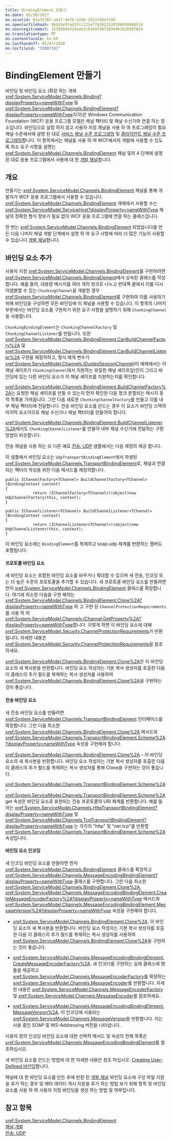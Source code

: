 ```yaml
---
title: BindingElement 만들기
ms.date: 03/30/2017
ms.assetid: 01a35307-a41f-4ef6-a3db-322af40afc99
ms.openlocfilehash: 96924e97ad3fcc121ef7b28125301060d8448514
ms.sourcegitcommit: 15109844229ade1c6449f48f3834db1b26907824
ms.translationtype: MT
ms.contentlocale: ko-KR
ms.lasthandoff: 05/07/2018
ms.locfileid: "33807191"
---
```

# <a name="creating-a-bindingelement"></a>BindingElement 만들기
바인딩 및 바인딩 요소 (확장 하는 개체 <xref:System.ServiceModel.Channels.Binding?displayProperty=nameWithType> 및 <xref:System.ServiceModel.Channels.BindingElement?displayProperty=nameWithType>각각)은 Windows Communication Foundation (WCF) 응용 프로그램 모델은 채널 팩터리 및 채널 수신기와 연결 하는 장소입니다. 바인딩으로 설정 하지 않고 사용자 지정 채널을 사용 하 여 프로그래밍이 필요 채널 수준에서에 설명 된 대로 [서비스 채널 수준 프로그래밍](../../../../docs/framework/wcf/extending/service-channel-level-programming.md) 및 [클라이언트 채널 수준 프로그래밍](../../../../docs/framework/wcf/extending/client-channel-level-programming.md)합니다. 이 항목에서는 채널을 사용 하 여 WCF에서의 개발에 사용할 수 있도록 최소 요구 사항을 설명는 <xref:System.ServiceModel.Channels.BindingElement> 채널 및의 4 단계에 설명 된 대로 응용 프로그램에서 사용에 대 한 [개발 채널](../../../../docs/framework/wcf/extending/developing-channels.md)합니다.  
  
## <a name="overview"></a>개요  
 만들기는 <xref:System.ServiceModel.Channels.BindingElement> 채널을 통해 개발자가 WCF 응용 프로그램에서 사용할 수 있습니다. <xref:System.ServiceModel.Channels.BindingElement> 개체에서 사용할 수는 <xref:System.ServiceModel.ServiceHost?displayProperty=nameWithType> 채널의 정확한 형식 정보가 필요 없이 WCF 응용 프로그램에 연결 하는 클래스입니다.  
  
 한 번는 <xref:System.ServiceModel.Channels.BindingElement> 되었습니다를 만든 다음 나머지 채널 개발 단계에서 설명 하 여 요구 사항에 따라 더 많은 기능이 사용할 수 있습니다 [개발 채널](../../../../docs/framework/wcf/extending/developing-channels.md)합니다.  
  
## <a name="adding-a-binding-element"></a>바인딩 요소 추가  
 사용자 지정 <xref:System.ServiceModel.Channels.BindingElement>를 구현하려면 <xref:System.ServiceModel.Channels.BindingElement>에서 상속된 클래스를 작성합니다. 예를 들어, 대용량 메시지를 여러 개의 청크로 나누고 반대쪽 끝에서 이를 다시 어셈블할 수 있는 `ChunkingChannel`을 개발한 경우 <xref:System.ServiceModel.Channels.BindingElement>를 구현하여 이를 사용하기 위해 바인딩을 구성하면 모든 바인딩에 이 채널을 사용할 수 있습니다. 이 항목의 나머지 부분에서는 바인딩 요소를 구현하기 위한 요구 사항을 설명하기 위해 `ChunkingChannel`을 사용합니다.  
  
 `ChunkingBindingElement`는 `ChunkingChannelFactory` 및 `ChunkingChannelListener`를 만듭니다. 또한 <xref:System.ServiceModel.Channels.BindingElement.CanBuildChannelFactory%2A> 및 <xref:System.ServiceModel.Channels.BindingElement.CanBuildChannelListener%2A> 구현을 재정의하고, 형식 매개 변수가<xref:System.ServiceModel.Channels.IDuplexSessionChannel>(이 예제에서는 이 채널 셰이프가 `ChunkingChannel`에서 지원하는 유일한 채널 셰이프임)인지 그리고 바인딩에 있는 다른 바인딩 요소가 이 채널 셰이프를 지원하는지를 확인합니다.  
  
 <xref:System.ServiceModel.Channels.BindingElement.BuildChannelFactory%2A>는 요청한 채널 셰이프를 만들 수 있는지 먼저 확인한 다음 청크 분할되는 메시지 동작 목록을 가져옵니다. 그런 다음 새로운 `ChunkingChannelFactory`를 만들고 이를 내부 채널 팩터리에 전달합니다. 전송 바인딩 요소를 만드는 경우 이 요소가 바인딩 스택의 마지막 요소이므로 채널 수신기나 채널 팩터리를 만들어야 합니다.  
  
 <xref:System.ServiceModel.Channels.BindingElement.BuildChannelListener%2A>에서도 `ChunkingChannelListener`를 만들어 내부 채널 수신기에 전달하는 구현 방법이 비슷합니다.  
  
 전송 채널을 사용 하는 또 다른 예로 [전송: UDP](../../../../docs/framework/wcf/samples/transport-udp.md) 샘플에서는 다음 재정의 제공 합니다.  
  
 이 샘플에서 바인딩 요소는 `UdpTransportBindingElement`에서 파생된 <xref:System.ServiceModel.Channels.TransportBindingElement>로, 채널과 연결되는 팩터리 작성을 위한 다음 메서드를 재정의합니다.  
  
```  
public IChannelFactory<TChannel> BuildChannelFactory<TChannel>(BindingContext context)  
{  
            return (IChannelFactory<TChannel>)(object)new UdpChannelFactory(this, context);  
}  
  
public IChannelListener<TChannel> BuildChannelListener<TChannel>(BindingContext context)  
{  
            return (IChannelListener<TChannel>)(object)new UdpChannelListener(this, context);  
}  
```  
  
 이 바인딩 요소에는 `BindingElement`를 복제하고 soap.udp 체계를 반환하는 멤버도 포함됩니다.  
  
#### <a name="protocol-binding-elements"></a>프로토콜 바인딩 요소  
 새 바인딩 요소는 포함된 바인딩 요소를 바꾸거나 확대할 수 있으며 새 전송, 인코딩 또는 더 높은 수준의 프로토콜을 추가할 수 있습니다. 새 프로토콜 바인딩 요소를 만들려면 먼저 <xref:System.ServiceModel.Channels.BindingElement> 클래스를 확장합니다. 여기에 최소한 다음을 구현 해야는 <xref:System.ServiceModel.Channels.BindingElement.Clone%2A?displayProperty=nameWithType> 하 고 구현 된 `ChannelProtectionRequirements` 를 사용 하 여 <xref:System.ServiceModel.Channels.IChannel.GetProperty%2A?displayProperty=nameWithType>합니다. 이렇게 하면 이 바인딩 요소에 대해 <xref:System.ServiceModel.Security.ChannelProtectionRequirements>가 반환됩니다.  자세한 내용은 <xref:System.ServiceModel.Security.ChannelProtectionRequirements>을 참조하세요.  
  
 <xref:System.ServiceModel.Channels.BindingElement.Clone%2A>은 이 바인딩 요소의 새 복사본을 반환합니다. 바인딩 요소 작성자는 기본 복사 생성자를 호출한 다음 이 클래스의 추가 필드를 복제하는 복사 생성자를 사용하여 <xref:System.ServiceModel.Channels.BindingElement.Clone%2A>을 구현하는 것이 좋습니다.  
  
#### <a name="transport-binding-elements"></a>전송 바인딩 요소  
 새 전송 바인딩 요소를 만들려면 <xref:System.ServiceModel.Channels.TransportBindingElement> 인터페이스를 확장합니다. 그런 다음 최소한 <xref:System.ServiceModel.Channels.BindingElement.Clone%2A> 메서드와 <xref:System.ServiceModel.Channels.TransportBindingElement.Scheme%2A?displayProperty=nameWithType> 속성을 구현해야 합니다.  
  
 <xref:System.ServiceModel.Channels.BindingElement.Clone%2A> – 이 바인딩 요소의 새 복사본을 반환합니다.  바인딩 요소 작성자는 기본 복사 생성자를 호출한 다음 이 클래스의 추가 필드를 복제하는 복사 생성자를 통해 Clone을 구현하는 것이 좋습니다.  
  
 <xref:System.ServiceModel.Channels.TransportBindingElement.Scheme%2A> – <xref:System.ServiceModel.Channels.TransportBindingElement.Scheme%2A> get 속성은 바인딩 요소로 표현되는 전송 프로토콜의 URI 체계를 반환합니다. 예를 들어는 <xref:System.ServiceModel.Channels.HttpTransportBindingElement?displayProperty=nameWithType> 및 <xref:System.ServiceModel.Channels.TcpTransportBindingElement?displayProperty=nameWithType> 는 각각의 "http" 및 "net.tcp"를 반환할 <xref:System.ServiceModel.Channels.TransportBindingElement.Scheme%2A> 속성입니다.  
  
#### <a name="encoding-binding-elements"></a>바인딩 요소 인코딩  
 새 인코딩 바인딩 요소를 만들려면 먼저 <xref:System.ServiceModel.Channels.BindingElement> 클래스를 확장하고 <xref:System.ServiceModel.Channels.MessageEncodingBindingElement?displayProperty=nameWithType> 클래스를 구현합니다. 그런 다음 최소한 <xref:System.ServiceModel.Channels.BindingElement.Clone%2A>, <xref:System.ServiceModel.Channels.MessageEncodingBindingElement.CreateMessageEncoderFactory%2A?displayProperty=nameWithType> 메서드와 <xref:System.ServiceModel.Channels.MessageEncodingBindingElement.MessageVersion%2A?displayProperty=nameWithType> 속성을 구현해야 합니다.  
  
-   <xref:System.ServiceModel.Channels.BindingElement.Clone%2A>. 이 바인딩 요소의 새 복사본을 반환합니다. 바인딩 요소 작성자는 기본 복사 생성자를 호출한 다음 이 클래스의 추가 필드를 복제하는 복사 생성자를 사용하여 <xref:System.ServiceModel.Channels.BindingElement.Clone%2A>을 구현하는 것이 좋습니다.  
  
-   <xref:System.ServiceModel.Channels.MessageEncodingBindingElement.CreateMessageEncoderFactory%2A>. 새 인코더를 구현하는 실제 클래스에 핸들을 제공하고 <xref:System.ServiceModel.Channels.MessageEncoderFactory>를 확장하는 <xref:System.ServiceModel.Channels.MessageEncoder>를 반환합니다. 자세한 내용은 <xref:System.ServiceModel.Channels.MessageEncoderFactory> 및 <xref:System.ServiceModel.Channels.MessageEncoder>를 참조하세요.  
  
-   <xref:System.ServiceModel.Channels.MessageEncodingBindingElement.MessageVersion%2A>. 이 인코딩에 사용되는 <xref:System.ServiceModel.Channels.MessageVersion>을 반환합니다. 이는 사용 중인 SOAP 및 WS-Addressing 버전을 나타냅니다.  
  
 사용자 정의 인코딩 바인딩 요소에 대한 선택적 메서드 및 속성의 전체 목록은 <xref:System.ServiceModel.Channels.MessageEncodingBindingElement>를 참조하십시오.  
  
 새 바인딩 요소를 만드는 방법에 대 한 자세한 내용은 참조 하십시오. [Creating User-Defined 바인딩](../../../../docs/framework/wcf/extending/creating-user-defined-bindings.md)합니다.  
  
 채널에 대 한 바인딩 요소를 만든 후에 반환 된 [개발 채널](../../../../docs/framework/wcf/extending/developing-channels.md) 바인딩 요소에 구성 파일 지원을 추가 하는 경우 및 메타 데이터 게시 지원을 추가 하는 방법 보기 위해 항목 및 바인딩 요소를 사용 하 여 사용자 지정 바인딩을 생성 하는 방법 및 여부입니다.  
  
## <a name="see-also"></a>참고 항목  
 <xref:System.ServiceModel.Channels.BindingElement>  
 [채널 개발](../../../../docs/framework/wcf/extending/developing-channels.md)  
 [전송: UDP](../../../../docs/framework/wcf/samples/transport-udp.md)
